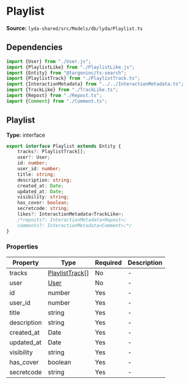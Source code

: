 # Playlist

**Source:** `lyda-shared/src/Models/db/lyda/Playlist.ts`

## Dependencies

```typescript
import {User} from "./User.js";
import {PlaylistLike} from "./PlaylistLike.js";
import {Entity} from "@targoninc/ts-search";
import {PlaylistTrack} from "./PlaylistTrack.ts";
import {InteractionMetadata} from "../../InteractionMetadata.ts";
import {TrackLike} from "./TrackLike.ts";
import {Repost} from "./Repost.ts";
import {Comment} from "./Comment.ts";
```

## Playlist

**Type:** interface

```typescript
export interface Playlist extends Entity {
    tracks?: PlaylistTrack[];
    user?: User;
    id: number;
    user_id: number;
    title: string;
    description: string;
    created_at: Date;
    updated_at: Date;
    visibility: string;
    has_cover: boolean;
    secretcode: string;
    likes?: InteractionMetadata<TrackLike>;
    /*reposts?: InteractionMetadata<Repost>;
    comments?: InteractionMetadata<Comment>;*/
}
```

### Properties

| Property | Type | Required | Description |
|----------|------|----------|-------------|
| tracks | [PlaylistTrack](./PlaylistTrack)[] | No | - |
| user | [User](./User) | No | - |
| id | number | Yes | - |
| user_id | number | Yes | - |
| title | string | Yes | - |
| description | string | Yes | - |
| created_at | D​a​t​e | Yes | - |
| updated_at | D​a​t​e | Yes | - |
| visibility | string | Yes | - |
| has_cover | boolean | Yes | - |
| secretcode | string | Yes | - |

